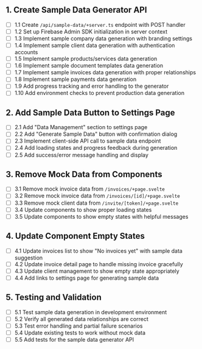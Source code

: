 ## 1. Create Sample Data Generator API

- [ ] 1.1 Create `/api/sample-data/+server.ts` endpoint with POST handler
- [ ] 1.2 Set up Firebase Admin SDK initialization in server context
- [ ] 1.3 Implement sample company data generation with branding settings
- [ ] 1.4 Implement sample client data generation with authentication accounts
- [ ] 1.5 Implement sample products/services data generation
- [ ] 1.6 Implement sample document templates data generation
- [ ] 1.7 Implement sample invoices data generation with proper relationships
- [ ] 1.8 Implement sample payments data generation
- [ ] 1.9 Add progress tracking and error handling to the generator
- [ ] 1.10 Add environment checks to prevent production data generation

## 2. Add Sample Data Button to Settings Page

- [ ] 2.1 Add "Data Management" section to settings page
- [ ] 2.2 Add "Generate Sample Data" button with confirmation dialog
- [ ] 2.3 Implement client-side API call to sample data endpoint
- [ ] 2.4 Add loading states and progress feedback during generation
- [ ] 2.5 Add success/error message handling and display

## 3. Remove Mock Data from Components

- [ ] 3.1 Remove mock invoice data from `/invoices/+page.svelte`
- [ ] 3.2 Remove mock invoice data from `/invoices/[id]/+page.svelte`
- [ ] 3.3 Remove mock client data from `/invite/[token]/+page.svelte`
- [ ] 3.4 Update components to show proper loading states
- [ ] 3.5 Update components to show empty states with helpful messages

## 4. Update Component Empty States

- [ ] 4.1 Update invoices list to show "No invoices yet" with sample data suggestion
- [ ] 4.2 Update invoice detail page to handle missing invoice gracefully
- [ ] 4.3 Update client management to show empty state appropriately
- [ ] 4.4 Add links to settings page for generating sample data

## 5. Testing and Validation

- [ ] 5.1 Test sample data generation in development environment
- [ ] 5.2 Verify all generated data relationships are correct
- [ ] 5.3 Test error handling and partial failure scenarios
- [ ] 5.4 Update existing tests to work without mock data
- [ ] 5.5 Add tests for the sample data generator API
